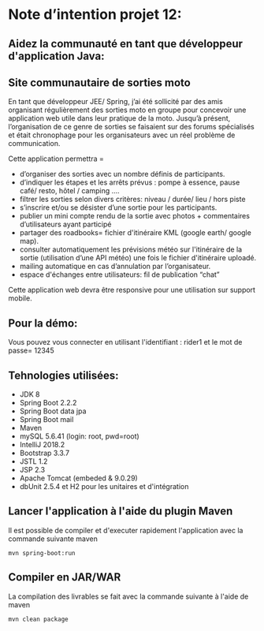 # Note d’intention projet 12:
## Aidez la communauté en tant que développeur d'application Java:
## Site communautaire de sorties moto

En tant que développeur JEE/ Spring, j’ai été sollicité par des amis organisant régulièrement des sorties moto en groupe pour concevoir une application web utile dans leur pratique de la moto. Jusqu’à présent, l’organisation de ce genre de sorties se faisaient sur des forums spécialisés et était chronophage pour les organisateurs avec un réel problème de communication.

Cette application permettra =

* d’organiser  des sorties avec un nombre définis de participants.
* d’indiquer les étapes et les arrêts prévus : pompe à essence, pause café/ resto, hôtel / camping ....
* filtrer les sorties selon divers critères: niveau / durée/ lieu / hors piste
* s’inscrire et/ou se désister d’une sortie pour les participants.
* publier un mini compte rendu de la sortie avec photos + commentaires d’utilisateurs ayant participé
* partager des roadbooks= fichier d'itinéraire KML (google earth/ google map).
* consulter automatiquement les prévisions météo sur l'itinéraire de la sortie (utilisation d’une API météo) une fois le fichier d'itinéraire uploadé.
* mailing automatique en cas d’annulation par l’organisateur.
* espace d'échanges entre utilisateurs: fil de publication “chat”

Cette application web devra être responsive pour une utilisation sur support mobile.

## Pour la démo:
Vous pouvez vous connecter en utilisant l'identifiant : rider1 et le mot de passe= 12345

## Tehnologies utilisées:
* JDK 8
* Spring Boot 2.2.2
* Spring Boot data jpa
* Spring Boot mail
* Maven
* mySQL 5.6.41 (login: root, pwd=root)
* IntelliJ 2018.2
* Bootstrap 3.3.7
* JSTL 1.2
* JSP  2.3
* Apache Tomcat (embeded & 9.0.29)
* dbUnit 2.5.4 et H2 pour les unitaires et d'intégration

## Lancer l'application à l'aide du plugin Maven

Il est possible de compiler et d'executer rapidement l'application avec la commande suivante maven

```
mvn spring-boot:run
```

## Compiler en JAR/WAR

La compilation des livrables se fait avec la commande suivante à l'aide de maven
```
mvn clean package
```
